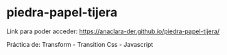 # piedra-papel-tijera 

Link para poder acceder: https://anaclara-der.github.io/piedra-papel-tijera/

Práctica de: Transform - Transition
Css - Javascript

